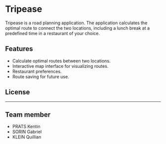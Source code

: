 # Tripease

Tripease is a road planning application. The application calculates the optimal route to connect the two locations, including a lunch break at a predefined time in a restaurant of your choice.

## Features

- Calculate optimal routes between two locations.
- Interactive map interface for visualizing routes.
- Restaurant preferences.
- Route saving for future use.

## License 

-----

## Team member

- PRATS Kentin
- SORIN Gabriel
- KLEIN Quillian